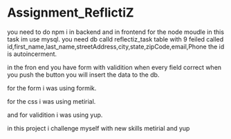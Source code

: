 # Assignment_ReflictiZ
you need to do npm i in backend and in frontend for the node moudle
in this task im use mysql. you need db calld reflectiz_task table with 9 feiled called id,first_name,last_name,streetAddress,city,state,zipCode,email,Phone the id is autoincerment.

in the fron end you have form with validition when every field correct when you push the button you will insert the data to the db.

for the form i was using formik.

for the css i was using metirial.

and for validition i was using yup.

in this project i challenge myself with new skills metirial and yup

